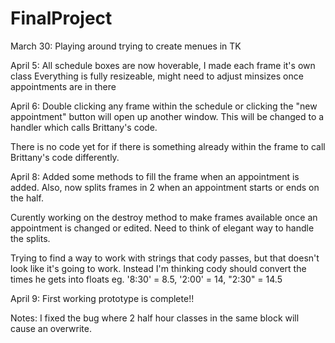 FinalProject
============

March 30:
Playing around trying to create menues in TK 

April 5:
All schedule boxes are now hoverable, I made each frame it's own class 
Everything is fully resizeable, might need to adjust minsizes once appointments are in there

April 6:
Double clicking any frame within the schedule or clicking the "new appointment" button will open up another window.
This will be changed to a handler which calls Brittany's code.

There is no code yet for if there is something already within the frame to call Brittany's code differently.

April 8:
Added some methods to fill the frame when an appointment is added. Also, now splits frames in 2 when an appointment
starts or ends on the half. 

Curently working on the destroy method to make frames available once an appointment is changed or edited. Need to think
of elegant way to handle the splits. 

Trying to find a way to work with strings that cody passes, but that doesn't look like it's going to work. Instead I'm thinking 
cody should convert the times he gets into floats eg. 
	'8:30' = 8.5, '2:00' = 14, "2:30" = 14.5
	
April 9:
First working prototype is complete!!

Notes:
I fixed the bug where 2 half hour classes in the same block will cause an overwrite. 
